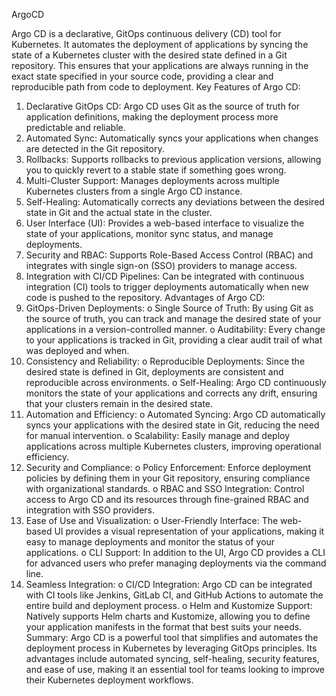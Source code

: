 ArgoCD 

Argo CD is a declarative, GitOps continuous delivery (CD) tool for Kubernetes. It automates the deployment of applications by syncing the state of a Kubernetes cluster with the desired state defined in a Git repository. This ensures that your applications are always running in the exact state specified in your source code, providing a clear and reproducible path from code to deployment.
Key Features of Argo CD:
1.	Declarative GitOps CD: Argo CD uses Git as the source of truth for application definitions, making the deployment process more predictable and reliable.
2.	Automated Sync: Automatically syncs your applications when changes are detected in the Git repository.
3.	Rollbacks: Supports rollbacks to previous application versions, allowing you to quickly revert to a stable state if something goes wrong.
4.	Multi-Cluster Support: Manages deployments across multiple Kubernetes clusters from a single Argo CD instance.
5.	Self-Healing: Automatically corrects any deviations between the desired state in Git and the actual state in the cluster.
6.	User Interface (UI): Provides a web-based interface to visualize the state of your applications, monitor sync status, and manage deployments.
7.	Security and RBAC: Supports Role-Based Access Control (RBAC) and integrates with single sign-on (SSO) providers to manage access.
8.	Integration with CI/CD Pipelines: Can be integrated with continuous integration (CI) tools to trigger deployments automatically when new code is pushed to the repository.
Advantages of Argo CD:
1.	GitOps-Driven Deployments:
o	Single Source of Truth: By using Git as the source of truth, you can track and manage the desired state of your applications in a version-controlled manner.
o	Auditability: Every change to your applications is tracked in Git, providing a clear audit trail of what was deployed and when.
2.	Consistency and Reliability:
o	Reproducible Deployments: Since the desired state is defined in Git, deployments are consistent and reproducible across environments.
o	Self-Healing: Argo CD continuously monitors the state of your applications and corrects any drift, ensuring that your clusters remain in the desired state.
3.	Automation and Efficiency:
o	Automated Syncing: Argo CD automatically syncs your applications with the desired state in Git, reducing the need for manual intervention.
o	Scalability: Easily manage and deploy applications across multiple Kubernetes clusters, improving operational efficiency.
4.	Security and Compliance:
o	Policy Enforcement: Enforce deployment policies by defining them in your Git repository, ensuring compliance with organizational standards.
o	RBAC and SSO Integration: Control access to Argo CD and its resources through fine-grained RBAC and integration with SSO providers.
5.	Ease of Use and Visualization:
o	User-Friendly Interface: The web-based UI provides a visual representation of your applications, making it easy to manage deployments and monitor the status of your applications.
o	CLI Support: In addition to the UI, Argo CD provides a CLI for advanced users who prefer managing deployments via the command line.
6.	Seamless Integration:
o	CI/CD Integration: Argo CD can be integrated with CI tools like Jenkins, GitLab CI, and GitHub Actions to automate the entire build and deployment process.
o	Helm and Kustomize Support: Natively supports Helm charts and Kustomize, allowing you to define your application manifests in the format that best suits your needs.
Summary:
Argo CD is a powerful tool that simplifies and automates the deployment process in Kubernetes by leveraging GitOps principles. Its advantages include automated syncing, self-healing, security features, and ease of use, making it an essential tool for teams looking to improve their Kubernetes deployment workflows.



